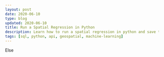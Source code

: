```yaml
---
layout: post
date: 2020-06-10
type: blog
updated: 2020-06-10
title: Run a Spatial Regression in Python
description: Learn how to run a spatial regression in python and save the results to SQL
tags: [sql, python, api, geospatial, machine-learning]
---
```

Else